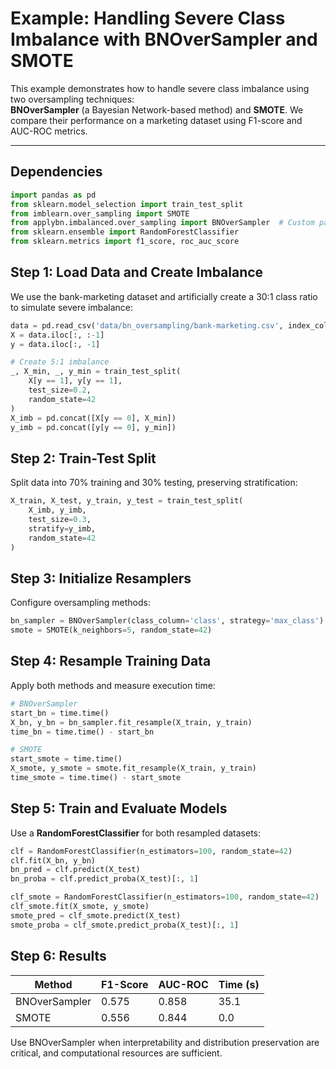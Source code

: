 # Example: Handling Severe Class Imbalance with BNOverSampler and SMOTE

This example demonstrates how to handle severe class imbalance using two oversampling techniques:  
**BNOverSampler** (a Bayesian Network-based method) and **SMOTE**. We compare their performance on a marketing dataset using F1-score and AUC-ROC metrics.

---

## Dependencies
```python
import pandas as pd
from sklearn.model_selection import train_test_split
from imblearn.over_sampling import SMOTE
from applybn.imbalanced.over_sampling import BNOverSampler  # Custom package
from sklearn.ensemble import RandomForestClassifier
from sklearn.metrics import f1_score, roc_auc_score
```

## Step 1: Load Data and Create Imbalance
We use the bank-marketing dataset and artificially create a 30:1 class ratio to simulate severe imbalance:
```python
data = pd.read_csv('data/bn_oversampling/bank-marketing.csv', index_col=[0])
X = data.iloc[:, :-1]
y = data.iloc[:, -1]

# Create 5:1 imbalance
_, X_min, _, y_min = train_test_split(
    X[y == 1], y[y == 1], 
    test_size=0.2, 
    random_state=42
)
X_imb = pd.concat([X[y == 0], X_min])
y_imb = pd.concat([y[y == 0], y_min])
```
## Step 2: Train-Test Split
Split data into 70% training and 30% testing, preserving stratification:
```python
X_train, X_test, y_train, y_test = train_test_split(
    X_imb, y_imb, 
    test_size=0.3, 
    stratify=y_imb,
    random_state=42
)
```
## Step 3: Initialize Resamplers
Configure oversampling methods:
```python
bn_sampler = BNOverSampler(class_column='class', strategy='max_class')  # Balances to majority class size
smote = SMOTE(k_neighbors=5, random_state=42)
```
## Step 4: Resample Training Data
Apply both methods and measure execution time:
```python
# BNOverSampler
start_bn = time.time()
X_bn, y_bn = bn_sampler.fit_resample(X_train, y_train)
time_bn = time.time() - start_bn

# SMOTE
start_smote = time.time()
X_smote, y_smote = smote.fit_resample(X_train, y_train)
time_smote = time.time() - start_smote
```
## Step 5: Train and Evaluate Models
Use a **RandomForestClassifier** for both resampled datasets:
```python
clf = RandomForestClassifier(n_estimators=100, random_state=42)
clf.fit(X_bn, y_bn)
bn_pred = clf.predict(X_test)
bn_proba = clf.predict_proba(X_test)[:, 1]

clf_smote = RandomForestClassifier(n_estimators=100, random_state=42)
clf_smote.fit(X_smote, y_smote)
smote_pred = clf_smote.predict(X_test)
smote_proba = clf_smote.predict_proba(X_test)[:, 1]
```
## Step 6: Results
| Method          | F1-Score | AUC-ROC | Time (s) |
|-----------------|----------|---------|----------|
| BNOverSampler   | 0.575    | 0.858   | 35.1     |
| SMOTE           | 0.556    | 0.844   | 0.0      |

Use BNOverSampler when interpretability and distribution preservation are critical, and computational resources are sufficient. 